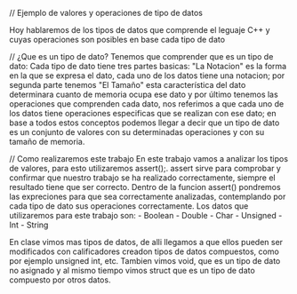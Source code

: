 // Ejemplo de valores y operaciones de tipo de datos

Hoy hablaremos de los tipos de datos que comprende el leguaje C++ y cuyas operaciones son posibles en base cada tipo de dato

// ¿Que es un tipo de dato?
Tenemos que comprender que es un tipo de dato:
Cada tipo de dato tiene tres partes basicas: "La Notacion" es la forma en la que se expresa el dato, cada uno de los datos tiene una notacion; por segunda parte tenemos
"El Tamaño" esta característica del dato determinara cuanto de memoria ocupa ese dato y por último tenemos las operaciones que comprenden cada dato, nos referimos a que 
cada uno de los datos tiene operaciones especificas que se realizan con ese dato; en base a todos estos conceptos podemos llegar a decir que un tipo de dato es un
conjunto de valores con su determinadas operaciones y con su tamaño de memoria.

// Como realizaremos este trabajo
En este trabajo vamos a analizar los tipos de valores, para esto utilizaremos assert();. assert sirve para comprobar y confirmar que nuestro trabajo se ha realizado
correctamente, siempre el resultado tiene que ser correcto. Dentro de la funcion assert() pondremos las expreciones para que sea correctamente analizadas, 
contemplando por cada tipo de dato sus operaciones correctamente. Los datos que utilizaremos para este trabajo son:
                                                                                                                     - Boolean
                                                                                                                     - Double
                                                                                                                     - Char
                                                                                                                     - Unsigned
                                                                                                                     - Int
                                                                                                                     - String
                                                                                                                     
En clase vimos mas tipos de datos, de alli llegamos a que ellos pueden ser modificados con calificadores creadon tipos de datos compuestos, como por ejemplo
unsigned int, etc. Tambien vimos void, que es un tipo de dato no asignado y al mismo tiempo vimos struct que es un tipo de dato compuesto por otros datos.
                                                                                                                             
